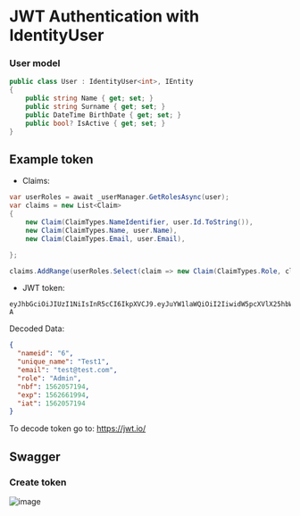 # JWT Authentication with IdentityUser

### User model
```c#
public class User : IdentityUser<int>, IEntity
{
    public string Name { get; set; }
    public string Surname { get; set; }
    public DateTime BirthDate { get; set; }
    public bool? IsActive { get; set; }
}
```

## Example token 
- Claims:
```c#
var userRoles = await _userManager.GetRolesAsync(user);
var claims = new List<Claim>
{
    new Claim(ClaimTypes.NameIdentifier, user.Id.ToString()),
    new Claim(ClaimTypes.Name, user.Name),
    new Claim(ClaimTypes.Email, user.Email),

};

claims.AddRange(userRoles.Select(claim => new Claim(ClaimTypes.Role, claim)));
```
- JWT token:
```JWT
eyJhbGciOiJIUzI1NiIsInR5cCI6IkpXVCJ9.eyJuYW1laWQiOiI2IiwidW5pcXVlX25hbWUiOiJUZXN0MSIsImVtYWlsIjoidGVzdEB0ZXN0LmNvbSIsInJvbGUiOiJBZG1pbiIsIm5iZiI6MTU2MjA1NzE5NCwiZXhwIjoxNTYyNjYxOTk0LCJpYXQiOjE1NjIwNTcxOTR9.Ni0UkA_2s1csKcm22XA354EheuXPBd6UzxkoqsRf5-A
```
Decoded Data:
```JSON
{
  "nameid": "6",
  "unique_name": "Test1",
  "email": "test@test.com",
  "role": "Admin",
  "nbf": 1562057194,
  "exp": 1562661994,
  "iat": 1562057194
}
```
To decode token go to: https://jwt.io/ 


## Swagger
### Create token
![image](https://user-images.githubusercontent.com/30668073/60503229-912f6600-9cbf-11e9-99e3-c1eec2ce4eb8.png)

